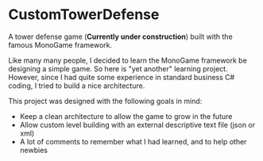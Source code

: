 # CustomTowerDefense
A tower defense game (**Currently under construction**) built with the famous MonoGame framework.

Like many many people, I decided to learn the MonoGame framework be designing a simple game.
So here is "yet another" learning project.
However, since I had quite some experience in standard business C# coding, I tried to build a nice architecture.

This project was designed with the following goals in mind:
* Keep a clean architecture to allow the game to grow in the future
* Allow custom level building with an external descriptive text file (json or xml)
* A lot of comments to remember what I had learned, and to help other newbies
